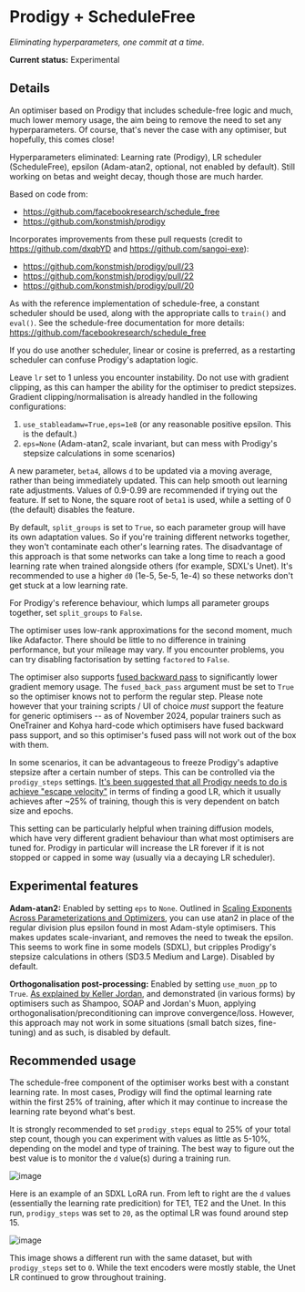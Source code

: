 # Prodigy + ScheduleFree
*Eliminating hyperparameters, one commit at a time.*

**Current status:** Experimental

## Details
An optimiser based on Prodigy that includes schedule-free logic and much, much lower memory usage, the aim being to remove the need to set any hyperparameters. Of course,
that's never the case with any optimiser, but hopefully, this comes close!

Hyperparameters eliminated: Learning rate (Prodigy), LR scheduler (ScheduleFree), epsilon (Adam-atan2, optional, not enabled by default). Still working on betas and weight decay, though
those are much harder.

Based on code from:
* https://github.com/facebookresearch/schedule_free
* https://github.com/konstmish/prodigy

Incorporates improvements from these pull requests (credit to https://github.com/dxqbYD and https://github.com/sangoi-exe):
* https://github.com/konstmish/prodigy/pull/23
* https://github.com/konstmish/prodigy/pull/22
* https://github.com/konstmish/prodigy/pull/20

As with the reference implementation of schedule-free, a constant scheduler should be used, along with the appropriate
calls to `train()` and `eval()`. See the schedule-free documentation for more details: https://github.com/facebookresearch/schedule_free

If you do use another scheduler, linear or cosine is preferred, as a restarting scheduler can confuse Prodigy's adaptation logic.

Leave `lr` set to 1 unless you encounter instability. Do not use with gradient clipping, as this can hamper the
ability for the optimiser to predict stepsizes. Gradient clipping/normalisation is already handled in the following configurations:

1) `use_stableadamw=True,eps=1e8` (or any reasonable positive epsilon. This is the default.)
2) `eps=None` (Adam-atan2, scale invariant, but can mess with Prodigy's stepsize calculations in some scenarios)

A new parameter, `beta4`, allows `d` to be updated via a moving average, rather than being immediately updated. This can help
smooth out learning rate adjustments. Values of 0.9-0.99 are recommended if trying out the feature. If set to None, the 
square root of `beta1` is used, while a setting of 0 (the default) disables the feature.

By default, `split_groups` is set to `True`, so each parameter group will have its own adaptation values. So if you're training
different networks together, they won't contaminate each other's learning rates. The disadvantage of this approach is that some 
networks can take a long time to reach a good learning rate when trained alongside others (for example, SDXL's Unet). 
It's recommended to use a higher `d0` (1e-5, 5e-5, 1e-4) so these networks don't get stuck at a low learning rate.

For Prodigy's reference behaviour, which lumps all parameter groups together, set `split_groups` to `False`.

The optimiser uses low-rank approximations for the second moment, much like Adafactor. There should be little to no difference 
in training performance, but your mileage may vary. If you encounter problems, you can try disabling factorisation by 
setting `factored` to `False`.

The optimiser also supports [fused backward pass](https://pytorch.org/tutorials/intermediate/optimizer_step_in_backward_tutorial.html) to significantly lower
gradient memory usage. The `fused_back_pass` argument must be set to `True` so the optimiser knows not to perform the regular step. Please note however that 
your training scripts / UI of choice *must* support the feature for generic optimisers -- as of November 2024, popular trainers such as OneTrainer and Kohya 
hard-code which optimisers have fused backward pass support, and so this optimiser's fused pass will not work out of the box with them.

In some scenarios, it can be advantageous to freeze Prodigy's adaptive stepsize after a certain number of steps. This
can be controlled via the `prodigy_steps` settings. [It's been suggested that all Prodigy needs to do is achieve "escape velocity"](https://arxiv.org/pdf/2409.20325)
in terms of finding a good LR, which it usually achieves after ~25% of training, though this is very dependent on batch size and epochs. 

This setting can be particularly helpful when training diffusion models, which have very different gradient behaviour than what most optimisers are tuned for. 
Prodigy in particular will increase the LR forever if it is not stopped or capped in some way (usually via a decaying LR scheduler).

## Experimental features

**Adam-atan2:** Enabled by setting `eps` to `None`. Outlined in [Scaling Exponents Across Parameterizations and Optimizers](https://arxiv.org/abs/2407.05872), 
you can use atan2 in place of the regular division plus epsilon found in most Adam-style optimisers. This makes updates scale-invariant, and removes the need to tweak the epsilon.
This seems to work fine in some models (SDXL), but cripples Prodigy's stepsize calculations in others (SD3.5 Medium and Large). Disabled by default.

**Orthogonalisation post-processing:** Enabled by setting `use_muon_pp` to `True`. [As explained by Keller Jordan](https://x.com/kellerjordan0/status/1844782418676339059), and
demonstrated (in various forms) by optimisers such as Shampoo, SOAP and Jordan's Muon, applying orthogonalisation/preconditioning can improve convergence/loss. However,
this approach may not work in some situations (small batch sizes, fine-tuning) and as such, is disabled by default.

## Recommended usage
 
The schedule-free component of the optimiser works best with a constant learning rate. In most cases, Prodigy will find the optimal learning rate within the first
25% of training, after which it may continue to increase the learning rate beyond what's best.

It is strongly recommended to set `prodigy_steps` equal to 25% of your
total step count, though you can experiment with values as little as 5-10%, depending on the model and type of training. The best way to figure out the best value
is to monitor the `d` value(s) during a training run.

![image](https://github.com/user-attachments/assets/b68f0869-7232-4a2d-a396-e0f9ea21f63b)

Here is an example of an SDXL LoRA run. From left to right are the `d` values (essentially the learning rate predicition) for TE1, TE2 and the Unet. 
In this run, `prodigy_steps` was set to `20`, as the optimal LR was found around step 15.

![image](https://github.com/user-attachments/assets/d3077b0d-5f23-4500-b2b3-fc0cf45d2da7)

This image shows a different run with the same dataset, but with `prodigy_steps` set to `0`. While the text encoders were mostly stable, the Unet LR continued to grow throughout training.
